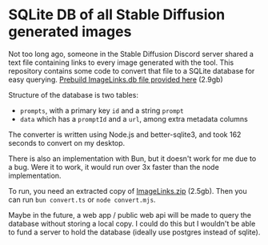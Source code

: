 # SQLite DB of all Stable Diffusion generated images

Not too long ago, someone in the Stable Diffusion Discord server shared a text file containing links to every image generated with the tool. This repository contains some code to convert that file to a SQLite database for easy querying. [Prebuild ImageLinks.db file provided here](https://drive.google.com/file/d/1ZtoB-dsaVj_gv_EqZIbR71s_P4Cdkcih/view?usp=sharing) (2.9gb)

Structure of the database is two tables:

- `prompts`, with a primary key `id` and a string `prompt`
- `data` which has a `promptId` and a `url`, among extra metadata columns

The converter is written using Node.js and better-sqlite3, and took 162 seconds to convert on my desktop.

There is also an implementation with Bun, but it doesn't work for me due to a bug. Were it to work, it would run over 3x faster than the node implementation.

To run, you need an extracted copy of [ImageLinks.zip](https://drive.google.com/file/d/14_CRrWMw20OSSd5ZA-7epXdWF3DlwM8g/view) (2.5gb). Then you can run `bun convert.ts` or `node convert.mjs`.

Maybe in the future, a web app / public web api will be made to query the database without storing a local copy. I could do this but I wouldn't be able to fund a server to hold the database (ideally use postgres instead of sqlite).
